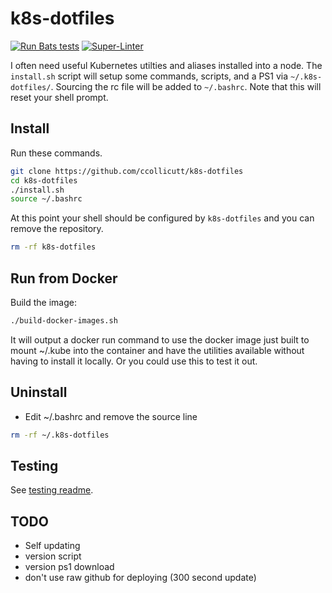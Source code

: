 # k8s-dotfiles

[![Run Bats tests](https://github.com/ccollicutt/k8s-dotfiles/actions/workflows/run.yaml/badge.svg)](https://github.com/ccollicutt/k8s-dotfiles/actions/workflows/run.yaml) [![Super-Linter](https://github.com/ccollicutt/k8s-dotfiles/actions/workflows/superlinter.yaml/badge.svg)](https://github.com/ccollicutt/k8s-dotfiles/actions/workflows/superlinter.yaml)

I often need useful Kubernetes utilties and aliases installed into a node. The `install.sh` script will setup some commands, scripts, and a PS1 via `~/.k8s-dotfiles/`. Sourcing the rc file will be added to `~/.bashrc`. Note that this will reset your shell prompt.

## Install

Run these commands.

```bash
git clone https://github.com/ccollicutt/k8s-dotfiles
cd k8s-dotfiles
./install.sh
source ~/.bashrc
```

At this point your shell should be configured by `k8s-dotfiles` and you can remove the repository.

```bash
rm -rf k8s-dotfiles
```

## Run from Docker

Build the image:

```bash
./build-docker-images.sh
```

It will output a docker run command to use the docker image just built to mount ~/.kube into the container and have the utilities available without having to install it locally. Or you could use this to test it out.

## Uninstall

* Edit ~/.bashrc and remove the source line

```bash
rm -rf ~/.k8s-dotfiles
```

## Testing

See [testing readme](tests/README.md).

## TODO

* Self updating
* version script
* version ps1 download
* don't use raw github for deploying (300 second update)
